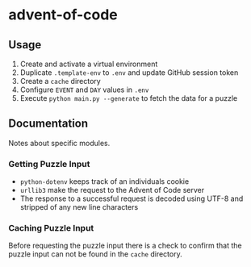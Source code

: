 # advent-of-code

## Usage
1) Create and activate a virtual environment
1) Duplicate `.template-env` to `.env` and update GitHub session token
1) Create a `cache` directory
1) Configure `EVENT` and `DAY` values in `.env`
1) Execute `python main.py --generate` to fetch the data for a puzzle

## Documentation
Notes about specific modules.

### Getting Puzzle Input
- `python-dotenv` keeps track of an individuals cookie
- `urllib3` make the request to the Advent of Code server
- The response to a successful request is decoded using UTF-8 and stripped of any new line characters

### Caching Puzzle Input
Before requesting the puzzle input there is a check to confirm that the puzzle input can not be found in the `cache` directory.